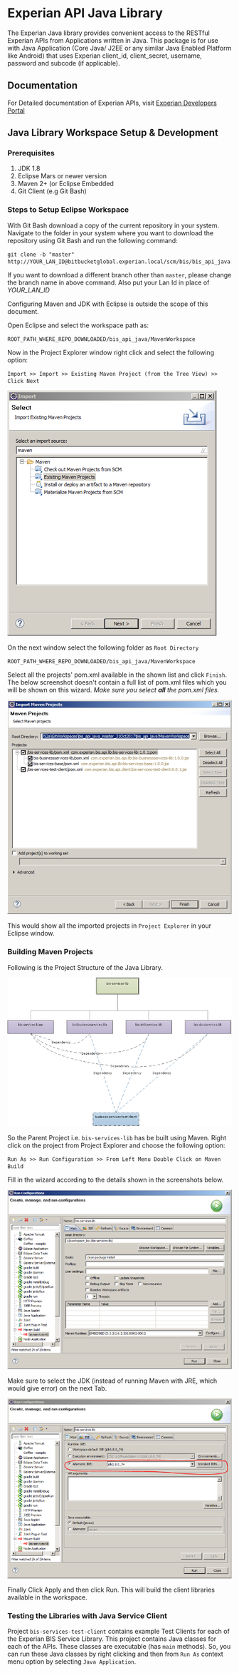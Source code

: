 # Experian API Java Library

The Experian Java library provides convenient access to the RESTful Experian APIs from Applications written in Java.
This package is for use with Java Application (Core Java/ J2EE or any similar Java Enabled Platform like Android) that uses Experian client_id, client_secret, username, password and subcode (if applicable).

## Documentation

For Detailed documentation of Experian APIs, visit [Experian Developers Portal](http://developer.experian.com/)

## Java Library Workspace Setup & Development

### Prerequisites

 1. JDK 1.8
 2. Eclipse Mars or newer version
 3. Maven 2+ (or Eclipse Embedded
 4. Git Client (e.g Git Bash)

### Steps to Setup Eclipse Workspace
With Git Bash download a copy of the current repository in your system. Navigate to the folder in your system where you want to download the repository using Git Bash and run the following command:

    git clone -b "master" http://YOUR_LAN_ID@bitbucketglobal.experian.local/scm/bis/bis_api_java.git
   
If you want to download a different branch other than `master`, please change the branch name in above command. Also put your Lan Id in place of *YOUR_LAN_ID*

Configuring Maven and JDK with Eclipse is outside the scope of this document. 

Open Eclipse and select the workspace path as:

    ROOT_PATH_WHERE_REPO_DOWNLOADED/bis_api_java/MavenWorkspace

Now in the Project Explorer window right click and select the following option:

    Import >> Import >> Existing Maven Project (from the Tree View) >> Click Next


![Import Existing Maven Project](readme_files/step1.png)

On the next window select the following folder as `Root Directory` 

    ROOT_PATH_WHERE_REPO_DOWNLOADED/bis_api_java/MavenWorkspace

Select all the projects' pom.xml available in the shown list and click `Finish`. The below screenshot doesn't contain a full list of pom.xml files which you will be shown on this wizard. *Make sure you select **all** the pom.xml files.*

![Select pom.xml files](readme_files/step2.png)

This would show all the imported projects in `Project Explorer` in your Eclipse window.


### Building Maven Projects
Following is the Project Structure of the Java Library.

![Java Library Project Structure](readme_files/class-structure.png)

So the Parent Project i.e. `bis-services-lib` has be built using Maven. Right click on the project from Project Explorer and choose the following option:

    Run As >> Run Configuration >> From Left Menu Double Click on Maven Build

Fill in the wizard according to the details shown in the screenshots below.

![Maven Build Wizard Step 1](readme_files/step3.png)

Make sure to select the JDK (instead of running Maven with JRE, which would give error) on the next Tab.

![Maven Build Wizard Step 2](readme_files/step4.png)

Finally Click Apply and then click Run. This will build the client libraries available in the workspace.

### Testing the Libraries with Java Service Client
Project `bis-services-test-client` contains example Test Clients for each of the Experian BIS Service Library. This project contains Java classes for each of the APIs. These classes are executable (has `main` methods). So, you can run these Java classes by right clicking and then from `Run As` context menu option by selecting `Java Application`.
